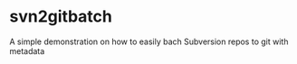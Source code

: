svn2gitbatch
============

A simple demonstration on how to easily bach Subversion repos to git with metadata